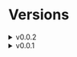 # Versions


<details>
<summary>v0.0.2</summary>
* Added 'all' option for indicating to skip everything after that point.  Often likely only used with the '0' entries (which means dont skip that line.
</details>
<details>
<summary>v0.0.1</summary>
* Initial implementation.
</details>
